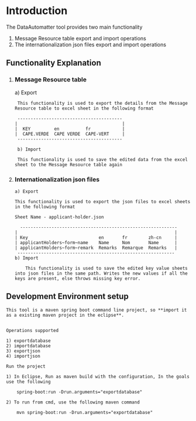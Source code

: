 # Introduction #

The DataAutomatter tool provides two main functionality

1) Message Resource table export and import operations
2) The internationalization json files export and import operations

## Functionality Explanation ##

1) ### Message Resource table ###

	a) Export
		
	    This functionality is used to export the details from the Message Resource table to excel sheet in the following format
		
	    ----------------------------------------
	   |                                        |
	   |  KEY         en          fr            |
	   |  CAPE.VERDE  CAPE VERDE  CAPE-VERT     |
	    ----------------------------------------
		
    	b) Import
		
	    This functionality is used to save the edited data from the excel sheet to the Message Resource table again

2)  ### Internationalization json files ###

	    a) Export
		
		This functionality is used to export the json files to excel sheets in the following format
		
		Sheet Name - applicant-holder.json
		
	  	  ------------------------------------------------------------
	   	|                                                            | 
	  	| Key                           en       fr        zh-cn     |
	  	| applicantHolders~form~name    Name     Nom       Name	     | 
	   	| applicantHolders~form~remark  Remarks  Remarque  Remarks   | 
	   	 ------------------------------------------------------------
	    b) Import
	
	        This functionality is used to save the edited key value sheets into json files in the same path. Writes the new values if all the keys are present, else throws missing key error.
		
## Development Environment setup ##

	This tool is a maven spring boot command line project, so **import it as a existing maven project in the eclipse**.
	
	
	Operations supported
	
	1) exportdatabase
	2) importdatabase
	3) exportjson
	4) importjson
	
    Run the project
	
	1) In Eclipse, Run as maven build with the configuration, In the goals use the following
	
		spring-boot:run -Drun.arguments="exportdatabase"
		
	2) To run from cmd, use the following maven command
		
		mvn spring-boot:run -Drun.arguments="exportdatabase"
	
